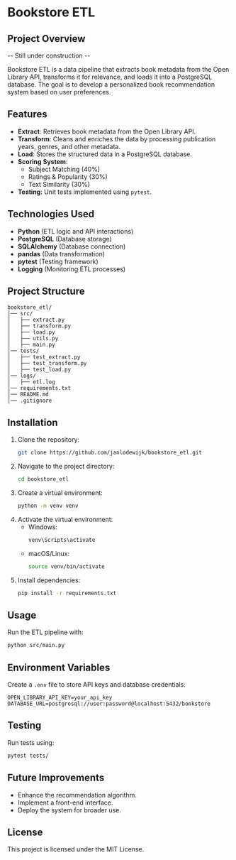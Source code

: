 # Bookstore ETL

## Project Overview

-- Still under construction --

Bookstore ETL is a data pipeline that extracts book metadata from the Open Library API, transforms it for relevance, and loads it into a PostgreSQL database. The goal is to develop a personalized book recommendation system based on user preferences.

## Features
- **Extract**: Retrieves book metadata from the Open Library API.
- **Transform**: Cleans and enriches the data by processing publication years, genres, and other metadata.
- **Load**: Stores the structured data in a PostgreSQL database.
- **Scoring System**:
  - Subject Matching (40%)
  - Ratings & Popularity (30%)
  - Text Similarity (30%)
- **Testing**: Unit tests implemented using `pytest`.

## Technologies Used
- **Python** (ETL logic and API interactions)
- **PostgreSQL** (Database storage)
- **SQLAlchemy** (Database connection)
- **pandas** (Data transformation)
- **pytest** (Testing framework)
- **Logging** (Monitoring ETL processes)

## Project Structure
```
bookstore_etl/
│── src/
│   ├── extract.py
│   ├── transform.py
│   ├── load.py
│   ├── utils.py
│   ├── main.py
│── tests/
│   ├── test_extract.py
│   ├── test_transform.py
│   ├── test_load.py
│── logs/
│   ├── etl.log
│── requirements.txt
│── README.md
│── .gitignore
```

## Installation
1. Clone the repository:
   ```sh
   git clone https://github.com/janlodewijk/bookstore_etl.git
   ```
2. Navigate to the project directory:
   ```sh
   cd bookstore_etl
   ```
3. Create a virtual environment:
   ```sh
   python -m venv venv
   ```
4. Activate the virtual environment:
   - Windows:
     ```sh
     venv\Scripts\activate
     ```
   - macOS/Linux:
     ```sh
     source venv/bin/activate
     ```
5. Install dependencies:
   ```sh
   pip install -r requirements.txt
   ```

## Usage
Run the ETL pipeline with:
```sh
python src/main.py
```

## Environment Variables
Create a `.env` file to store API keys and database credentials:
```
OPEN_LIBRARY_API_KEY=your_api_key
DATABASE_URL=postgresql://user:password@localhost:5432/bookstore
```

## Testing
Run tests using:
```sh
pytest tests/
```

## Future Improvements
- Enhance the recommendation algorithm.
- Implement a front-end interface.
- Deploy the system for broader use.

## License
This project is licensed under the MIT License.

